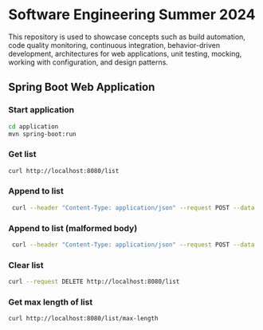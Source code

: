 # Software Engineering Summer 2024

This repository is used to showcase concepts such as build automation, code quality monitoring, continuous integration,
behavior-driven development, architectures for web applications, unit testing, mocking, working with configuration,
and design patterns.

## Spring Boot Web Application

### Start application

```bash
cd application
mvn spring-boot:run
```

### Get list

```bash
curl http://localhost:8080/list
```

### Append to list

```bash
 curl --header "Content-Type: application/json" --request POST --data '[{"value": 0.5, "metadata": ""}, {"value": 0.6, "metadata": ""}]' http://localhost:8080/list  
```

### Append to list (malformed body)

```bash
 curl --header "Content-Type: application/json" --request POST --data '[{"value": 0.5; "metadata": ""}]' http://localhost:8080/list  
```

### Clear list

```bash
curl --request DELETE http://localhost:8080/list
```

### Get max length of list

```bash
curl http://localhost:8080/list/max-length
```
